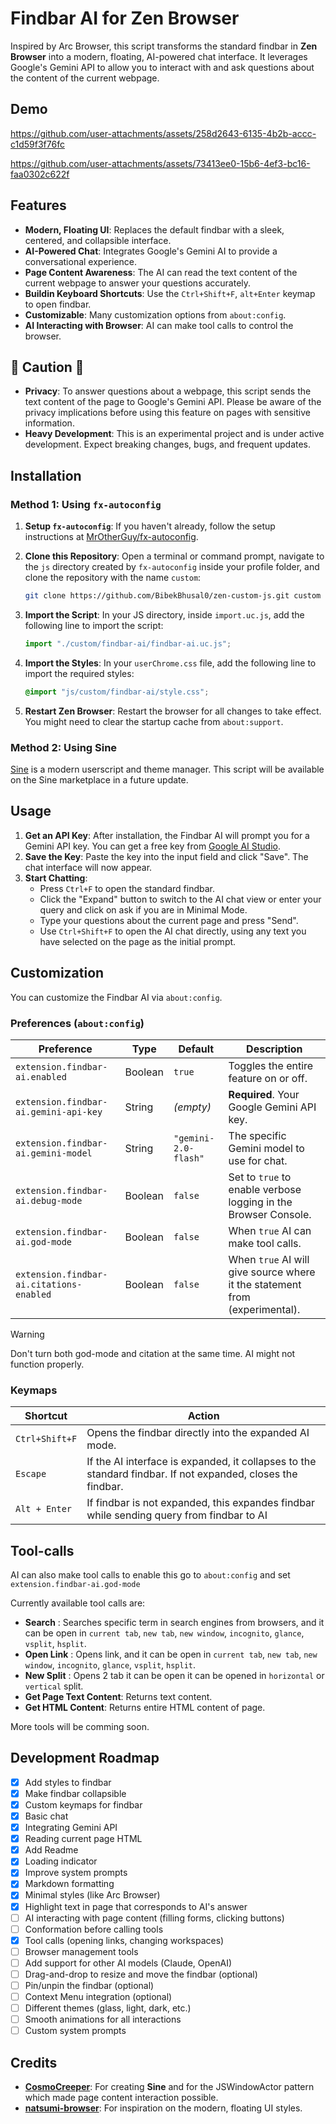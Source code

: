 # Findbar AI for Zen Browser

Inspired by Arc Browser, this script transforms the standard findbar in **Zen Browser** into a modern, floating, AI-powered chat interface. It leverages Google's Gemini API to allow you to interact with and ask questions about the content of the current webpage.

## Demo

https://github.com/user-attachments/assets/258d2643-6135-4b2b-accc-c1d59f3f76fc

https://github.com/user-attachments/assets/73413ee0-15b6-4ef3-bc16-faa0302c622f

## Features

- **Modern, Floating UI**: Replaces the default findbar with a sleek, centered, and collapsible interface.
- **AI-Powered Chat**: Integrates Google's Gemini AI to provide a conversational experience.
- **Page Content Awareness**: The AI can read the text content of the current webpage to answer your questions accurately.
- **Buildin Keyboard Shortcuts**: Use the `Ctrl+Shift+F`, `alt+Enter` keymap to open findbar.
- **Customizable**: Many customization options from `about:config`.
- **AI Interacting with Browser**: AI can make tool calls to control the browser.

## 🚨 Caution 🚨

- **Privacy**: To answer questions about a webpage, this script sends the text content of the page to Google's Gemini API. Please be aware of the privacy implications before using this feature on pages with sensitive information.
- **Heavy Development**: This is an experimental project and is under active development. Expect breaking changes, bugs, and frequent updates.

## Installation

### Method 1: Using `fx-autoconfig`

1.  **Setup `fx-autoconfig`**: If you haven't already, follow the setup instructions at [MrOtherGuy/fx-autoconfig](https://github.com/MrOtherGuy/fx-autoconfig).

2.  **Clone this Repository**: Open a terminal or command prompt, navigate to the `js` directory created by `fx-autoconfig` inside your profile folder, and clone the repository with the name `custom`:

    ```bash
    git clone https://github.com/BibekBhusal0/zen-custom-js.git custom
    ```

3.  **Import the Script**: In your JS directory, inside `import.uc.js`, add the following line to import the script:

    ```javascript
    import "./custom/findbar-ai/findbar-ai.uc.js";
    ```

4.  **Import the Styles**: In your `userChrome.css` file, add the following line to import the required styles:

    ```css
    @import "js/custom/findbar-ai/style.css";
    ```

5.  **Restart Zen Browser**: Restart the browser for all changes to take effect. You might need to clear the startup cache from `about:support`.

### Method 2: Using Sine

[Sine](https://github.com/CosmoCreeper/Sine) is a modern userscript and theme manager. This script will be available on the Sine marketplace in a future update.

## Usage

1.  **Get an API Key**: After installation, the Findbar AI will prompt you for a Gemini API key. You can get a free key from [Google AI Studio](https://aistudio.google.com/app/apikey).
2.  **Save the Key**: Paste the key into the input field and click "Save". The chat interface will now appear.
3.  **Start Chatting**:
    - Press `Ctrl+F` to open the standard findbar.
    - Click the "Expand" button to switch to the AI chat view or enter your query and click on ask if you are in Minimal Mode.
    - Type your questions about the current page and press "Send".
    - Use `Ctrl+Shift+F` to open the AI chat directly, using any text you have selected on the page as the initial prompt.

## Customization

You can customize the Findbar AI via `about:config`.

### Preferences (`about:config`)

| Preference                               | Type    | Default              | Description                                                                 |
| ---------------------------------------- | ------- | -------------------- | --------------------------------------------------------------------------- |
| `extension.findbar-ai.enabled`           | Boolean | `true`               | Toggles the entire feature on or off.                                       |
| `extension.findbar-ai.gemini-api-key`    | String  | _(empty)_            | **Required**. Your Google Gemini API key.                                   |
| `extension.findbar-ai.gemini-model`      | String  | `"gemini-2.0-flash"` | The specific Gemini model to use for chat.                                  |
| `extension.findbar-ai.debug-mode`        | Boolean | `false`              | Set to `true` to enable verbose logging in the Browser Console.             |
| `extension.findbar-ai.god-mode`          | Boolean | `false`              | When `true` AI can make tool calls.                                         |
| `extension.findbar-ai.citations-enabled` | Boolean | `false`              | When `true` AI will give source where it the statement from (experimental). |

> [!WARNING]
> Don't turn both god-mode and citation at the same time. AI might not function properly.

### Keymaps

| Shortcut       | Action                                                                                                      |
| -------------- | ----------------------------------------------------------------------------------------------------------- |
| `Ctrl+Shift+F` | Opens the findbar directly into the expanded AI mode.                                                       |
| `Escape`       | If the AI interface is expanded, it collapses to the standard findbar. If not expanded, closes the findbar. |
| `Alt + Enter`  | If findbar is not expanded, this expandes findbar while sending query from findbar to AI                    |

## Tool-calls

AI can also make tool calls to enable this go to `about:config` and set `extension.findbar-ai.god-mode`

Currently available tool calls are:

- **Search** : Searches specific term in search engines from browsers, and it can be open in `current tab`, `new tab`, `new window`, `incognito`, `glance`, `vsplit`, `hsplit`.
- **Open Link** : Opens link, and it can be open in `current tab`, `new tab`, `new window`, `incognito`, `glance`, `vsplit`, `hsplit`.
- **New Split** : Opens 2 tab it can be open it can be opened in `horizontal` or `vertical` split.
- **Get Page Text Content**: Returns text content.
- **Get HTML Content**: Returns entire HTML content of page.

More tools will be comming soon.

## Development Roadmap

- [x] Add styles to findbar
- [x] Make findbar collapsible
- [x] Custom keymaps for findbar
- [x] Basic chat
- [x] Integrating Gemini API
- [x] Reading current page HTML
- [x] Add Readme
- [x] Loading indicator
- [x] Improve system prompts
- [x] Markdown formatting
- [x] Minimal styles (like Arc Browser)
- [x] Highlight text in page that corresponds to AI's answer
- [ ] AI interacting with page content (filling forms, clicking buttons)
- [ ] Conformation before calling tools
- [x] Tool calls (opening links, changing workspaces)
- [ ] Browser management tools
- [ ] Add support for other AI models (Claude, OpenAI)
- [ ] Drag-and-drop to resize and move the findbar (optional)
- [ ] Pin/unpin the findbar (optional)
- [ ] Context Menu integration (optional)
- [ ] Different themes (glass, light, dark, etc.)
- [ ] Smooth animations for all interactions
- [ ] Custom system prompts

## Credits

- **[CosmoCreeper](https://github.com/CosmoCreeper)**: For creating **Sine** and for the JSWindowActor pattern which made page content interaction possible.
- **[natsumi-browser](https://github.com/greeeen-dev/natsumi-browser)**: For inspiration on the modern, floating UI styles.
